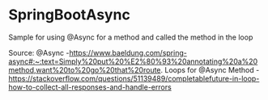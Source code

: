 # SpringBootAsync
Sample for using @Async for a method and called the method in the loop

Source:
@Async
-https://www.baeldung.com/spring-async#:~:text=Simply%20put%20%E2%80%93%20annotating%20a%20method,want%20to%20go%20that%20route.
Loops for @Async Method
-https://stackoverflow.com/questions/51139489/completablefuture-in-loop-how-to-collect-all-responses-and-handle-errors
